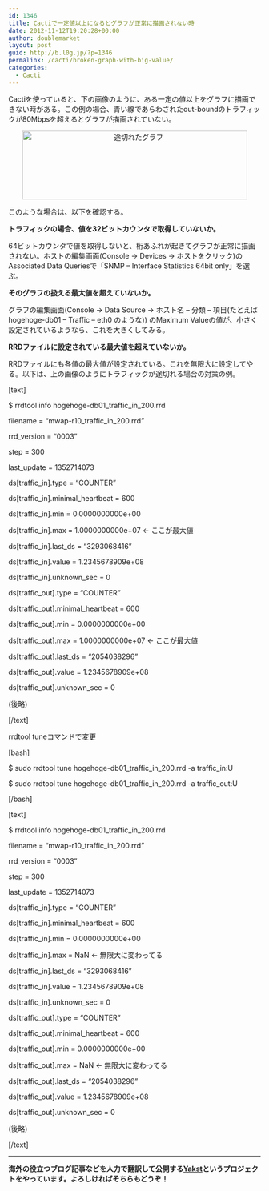 ```yaml
---
id: 1346
title: Cactiで一定値以上になるとグラフが正常に描画されない時
date: 2012-11-12T19:20:28+00:00
author: doublemarket
layout: post
guid: http://b.l0g.jp/?p=1346
permalink: /cacti/broken-graph-with-big-value/
categories:
  - Cacti
---
```


Cactiを使っていると、下の画像のように、ある一定の値以上をグラフに描画できない時がある。この例の場合、青い線であらわされたout-boundのトラフィックが80Mbpsを超えるとグラフが描画されていない。

<p style="text-align: center;">
  <a href="http://b.l0g.jp/cacti/broken-graph-with-big-value/attachment/graph_image/" rel="attachment wp-att-1349"><img src="http://b.l0g.jp/wp-content/uploads/2012/11/graph_image.png" title="途切れたグラフ" width="449" height="137" class="size-full wp-image-1349 aligncenter" style="border: 0px;" /></a>
</p>

このような場合は、以下を確認する。

**トラフィックの場合、値を32ビットカウンタで取得していないか。**

64ビットカウンタで値を取得しないと、桁あふれが起きてグラフが正常に描画されない。ホストの編集画面(Console → Devices → ホストをクリック)のAssociated Data Queriesで「SNMP &#8211; Interface Statistics 64bit only」を選ぶ。

**そのグラフの扱える最大値を超えていないか。**

グラフの編集画面(Console → Data Source → ホスト名 &#8211; 分類 &#8211; 項目(たとえば hogehoge-db01 &#8211; Traffic &#8211; eth0 のような)) のMaximum Valueの値が、小さく設定されているようなら、これを大きくしてみる。

**RRDファイルに設定されている最大値を超えていないか。**

RRDファイルにも各値の最大値が設定されている。これを無限大に設定してやる。以下は、上の画像のようにトラフィックが途切れる場合の対策の例。

[text]
  
$ rrdtool info hogehoge-db01\_traffic\_in_200.rrd

filename = &#8220;mwap-r10\_traffic\_in_200.rrd&#8221;
  
rrd_version = &#8220;0003&#8221;
  
step = 300
  
last_update = 1352714073
  
ds[traffic_in].type = &#8220;COUNTER&#8221;
  
ds[traffic\_in].minimal\_heartbeat = 600
  
ds[traffic_in].min = 0.0000000000e+00
  
ds[traffic_in].max = 1.0000000000e+07 ← ここが最大値
  
ds[traffic\_in].last\_ds = &#8220;3293068416&#8221;
  
ds[traffic_in].value = 1.2345678909e+08
  
ds[traffic\_in].unknown\_sec = 0
  
ds[traffic_out].type = &#8220;COUNTER&#8221;
  
ds[traffic\_out].minimal\_heartbeat = 600
  
ds[traffic_out].min = 0.0000000000e+00
  
ds[traffic_out].max = 1.0000000000e+07 ← ここが最大値
  
ds[traffic\_out].last\_ds = &#8220;2054038296&#8221;
  
ds[traffic_out].value = 1.2345678909e+08
  
ds[traffic\_out].unknown\_sec = 0
  
(後略)
  
[/text]

rrdtool tuneコマンドで変更

[bash]
  
$ sudo rrdtool tune hogehoge-db01\_traffic\_in\_200.rrd -a traffic\_in:U
  
$ sudo rrdtool tune hogehoge-db01\_traffic\_in\_200.rrd -a traffic\_out:U
  
[/bash]

[text]
  
$ rrdtool info hogehoge-db01\_traffic\_in_200.rrd

filename = &#8220;mwap-r10\_traffic\_in_200.rrd&#8221;
  
rrd_version = &#8220;0003&#8221;
  
step = 300
  
last_update = 1352714073
  
ds[traffic_in].type = &#8220;COUNTER&#8221;
  
ds[traffic\_in].minimal\_heartbeat = 600
  
ds[traffic_in].min = 0.0000000000e+00
  
ds[traffic_in].max = NaN ← 無限大に変わってる
  
ds[traffic\_in].last\_ds = &#8220;3293068416&#8221;
  
ds[traffic_in].value = 1.2345678909e+08
  
ds[traffic\_in].unknown\_sec = 0
  
ds[traffic_out].type = &#8220;COUNTER&#8221;
  
ds[traffic\_out].minimal\_heartbeat = 600
  
ds[traffic_out].min = 0.0000000000e+00
  
ds[traffic_out].max = NaN ← 無限大に変わってる
  
ds[traffic\_out].last\_ds = &#8220;2054038296&#8221;
  
ds[traffic_out].value = 1.2345678909e+08
  
ds[traffic\_out].unknown\_sec = 0
  
(後略)
  
[/text]

* * *

**海外の役立つブログ記事などを人力で翻訳して公開する[Yakst](https://yakst.com/ja)というプロジェクトをやっています。よろしければそちらもどうぞ！**
